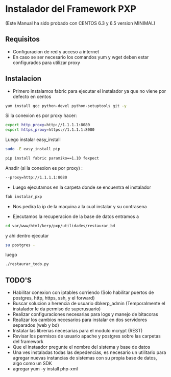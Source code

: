 Instalador del Framework PXP
===============================

(Este Manual ha sido probado con CENTOS 6.3 y 6.5 version MINIMAL) 

Requisitos
-----------

* Configuracion de red y acceso a internet
* En caso se ser necesario los comandos yum y wget deben estar configurados para utilizar proxy

Instalacion
------------

* Primero instalamos fabric para ejecutar el instalador ya que no viene por defecto en centos

```sh
yum install gcc python-devel python-setuptools git -y
```
Si la conexion es por proxy hacer:

```sh
export http_proxy=http://1.1.1.1:8080
export https_proxy=https://1.1.1.1:8080
```
Luego instalar easy_install

```sh
sudo -E easy_install pip
```

```sh
pip install fabric paramiko==1.10 fexpect
```
Anadir (si la conexion es por proxy) :

```sh
--proxy=http://1.1.1.1:8080
```

* Luego ejecutamos en la carpeta donde se encuentra el instalador

```sh 
fab instalar_pxp
```

* Nos pedira la ip de la maquina a la cual instalar y su contrasena

* Ejecutamos la recuperacion de la base de datos entramos a 

```sh 
cd var/www/html/kerp/pxp/utilidades/restaurar_bd
```

y ahi dentro ejecutar 

```sh 
su postgres -
```

luego

```sh
./restaurar_todo.py
```


TODO'S
-------

* Habilitar conexion con iptables corriendo (Solo habilitar puertos de postgres, http, https, ssh, y el forward)
* Buscar solucion a herencia de usuario dbkerp_admin (Temporalmente el instalador le da permiso de superusuario)
* Realizar configuraciones necesarias para logs y manejo de bitacoras
* Realizar los cambios necesarios para instalar en dos servidores separados (web y bd)
* Instalar las librerias necesarias para el modulo mcrypt (REST)
* Revisar los permisos de usuario apache y postgres sobre las carpetas del framework
* Que el instaador pregunte el nombre del sistema y base de datos
* Una ves instaladas todas las depedencias, es necesario un utilitario para agregar nuevas instancias de sistemas con su propia base de datos,   algo como un SDK
* agregar yum -y install php-xml 
